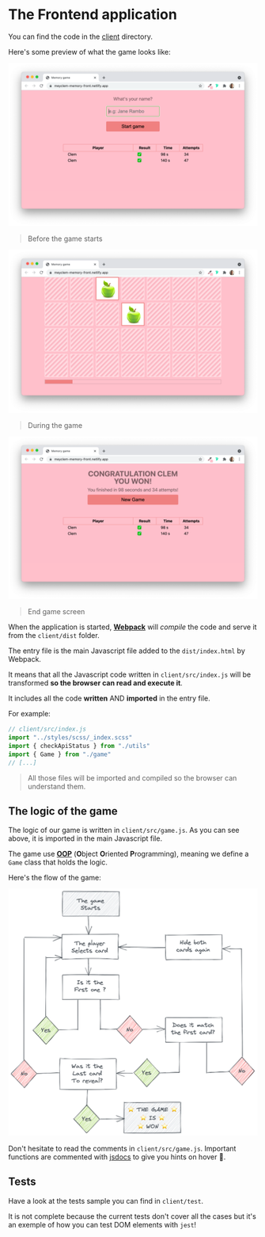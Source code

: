 # The Frontend application

You can find the code in the [client](../client) directory.

Here's some preview of what the game looks like:

![](./images/game-start.png)
> Before the game starts

![](./images/game-in-progress.png)
> During the game

![](./images/game-end.png)
> End game screen

When the application is started, [**Webpack**](https://webpack.js.org/) will *compile* the code and serve it from the `client/dist` folder.

The entry file is the main Javascript file added to the `dist/index.html` by Webpack.

It means that all the Javascript code written in `client/src/index.js` will be transformed **so the browser can read and execute it**.

It includes all the code **written** AND **imported** in the entry file.

For example:
```js
// client/src/index.js
import "../styles/scss/_index.scss"
import { checkApiStatus } from "./utils"
import { Game } from "./game"
// [...]
```
> All those files will be imported and compiled so the browser can understand them.

## The logic of the game

The logic of our game is written in `client/src/game.js`. As you can see above, it is imported in the main Javascript file.

The game use [**OOP**](https://medium.com/@luke_smaki/javascript-es6-classes-8a34b0a6720a) (**O**bject **O**riented **P**rogramming), meaning we define a `Game` class that holds the logic.

Here's the flow of the game:

![](./images/memory-flow.png)

Don't hesitate to read the comments in `client/src/game.js`. Important functions are commented with [jsdocs](https://jsdoc.app/) to give you hints on hover 👀.

## Tests

Have a look at the tests sample you can find in `client/test`.

It is not complete because the current tests don't cover all the cases but it's an exemple of how you can test DOM elements with `jest`!
